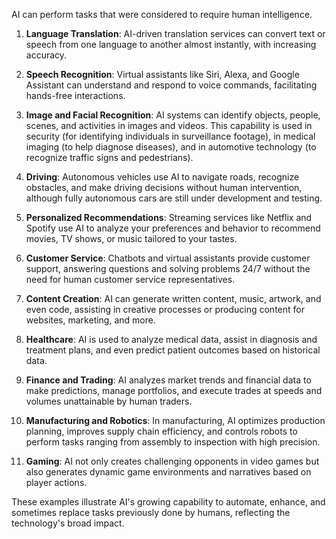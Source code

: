 AI can perform tasks that were considered to require human intelligence.

1. **Language Translation**: AI-driven translation services can convert text or speech from one language to another almost instantly, with increasing accuracy.

2. **Speech Recognition**: Virtual assistants like Siri, Alexa, and Google Assistant can understand and respond to voice commands, facilitating hands-free interactions.

3. **Image and Facial Recognition**: AI systems can identify objects, people, scenes, and activities in images and videos. This capability is used in security (for identifying individuals in surveillance footage), in medical imaging (to help diagnose diseases), and in automotive technology (to recognize traffic signs and pedestrians).

4. **Driving**: Autonomous vehicles use AI to navigate roads, recognize obstacles, and make driving decisions without human intervention, although fully autonomous cars are still under development and testing.

5. **Personalized Recommendations**: Streaming services like Netflix and Spotify use AI to analyze your preferences and behavior to recommend movies, TV shows, or music tailored to your tastes.

6. **Customer Service**: Chatbots and virtual assistants provide customer support, answering questions and solving problems 24/7 without the need for human customer service representatives.

7. **Content Creation**: AI can generate written content, music, artwork, and even code, assisting in creative processes or producing content for websites, marketing, and more.

8. **Healthcare**: AI is used to analyze medical data, assist in diagnosis and treatment plans, and even predict patient outcomes based on historical data.

9. **Finance and Trading**: AI analyzes market trends and financial data to make predictions, manage portfolios, and execute trades at speeds and volumes unattainable by human traders.

10. **Manufacturing and Robotics**: In manufacturing, AI optimizes production planning, improves supply chain efficiency, and controls robots to perform tasks ranging from assembly to inspection with high precision.

11. **Gaming**: AI not only creates challenging opponents in video games but also generates dynamic game environments and narratives based on player actions.

These examples illustrate AI's growing capability to automate, enhance, and sometimes replace tasks previously done by humans, reflecting the technology's broad impact.
